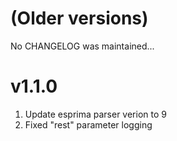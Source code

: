 (Older versions)
===
No CHANGELOG was maintained...

v1.1.0
===
1. Update esprima parser verion to 9
1. Fixed "rest" parameter logging

